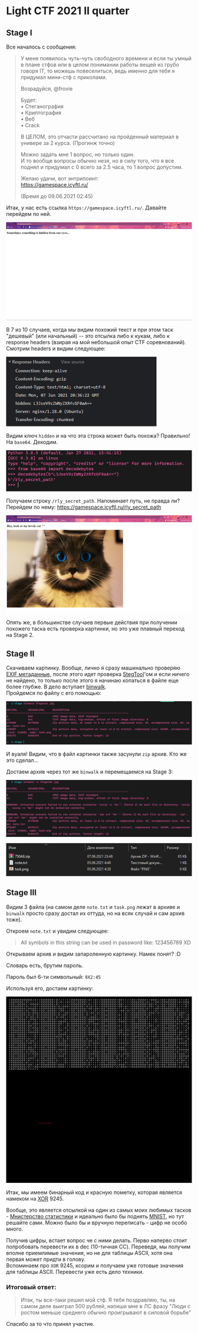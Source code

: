# Light CTF 2021 II quarter

## Stage I
Все началось с сообщения:  

> У меня появилось чуть-чуть свободного времени и если ты умный в плане стфов или в целом понимании работы вещей из грубо говоря IT, то можешь повеселиться,
ведь именно для тебя я придумал мини-стф с приколами.  
>
> Возрадуйся, @frovie  
>
> Будет:  
> • Стеганография  
> • Криптография  
> • Веб  
> • Crack  
>
> В ЦЕЛОМ, это отчасти рассчитано на пройденный материал в универе за 2 курса. (Прогинж точно)  
>
> Можно задать мне 1 вопрос, но только один.  
И то вообще вопросы обычно незя, но в силу того, что я все поднял и придумал с 0 всего за 2.5 часа, то 1 вопрос допустим.  
>
>Желаю удачи, вот энтрипоинт:  
https://gamespace.icyftl.ru/  
>
> (Время до 09.06.2021 02:45)  

Итак, у нас есть ссылка `https://gamespace.icyftl.ru/`. Давайте перейдем по ней.

![Сайт](pics/1.png)

В 7 из 10 случаев, когда мы видим похожий текст и при этом таск "дешевый" (или начальный) -- это отсылка либо к кукам, либо к response headers (взирая на мой небольшой опыт CTF соревнований).  
Смотрим headers и видим следующее:

![Headers](pics/2.png)

Видим ключ `hidden` и на что эта строка может быть похожа? Правильно! На `base64`. Декодим.

![Base64](pics/3.png)

Получаем строку `/rly_secret_path`. Напоминает путь, не правда ли? Перейдем по нему:
https://gamespace.icyftl.ru/rly_secret_path

![Сайт](pics/4.png)

Опять же, в большинстве случаев первые действия при получении похожего таска есть проверка картинки, но это уже плавный переход на Stage 2.

## Stage II

Скачиваем картинку. Вообще, лично я сразу машинально проверяю [EXIF метаданные](https://ru.wikipedia.org/wiki/EXIF), после этого
идет проверка [StegTool](https://github.com/aallott/StegTool)'ом и если ничего не найдено, то только после этого я начинаю
копаться в файле еще более глубже. В дело вступает [binwalk](https://tools.kali.org/forensics/binwalk).  
Пройдемся по файлу с его помощью:

![binwalk](pics/5.png)

И вуаля! Видим, что в файл картинки также засунули `zip` архив. Кто же это сделал...

Достаем архив через тот же `binwalk` и перемещаемся на Stage 3:

![binwalk extract](pics/6.png)

![binwalk extract](pics/7.png)

## Stage III

Видим 3 файла (на самом деле `note.txt` и `task.png` лежат в архиве и `binwalk` просто сразу достал их оттуда, но на всяк случай и сам архив тоже).

Откроем `note.txt` и увидим следующее:

> All symbols in this string can be used in password like: 123456789 XD

Открываем архив и видим запароленную картинку. Намек понят? :D

Словарь есть, брутим пароль.

Пароль был 6-ти символьный: `9X2:45`

Используя его, достаем картинку:

![binpic](pics/8.png)

Итак, мы имеем бинарный код и красную пометку, которая является намеком на [XOR](https://ru.wikipedia.org/wiki/%D0%98%D1%81%D0%BA%D0%BB%D1%8E%D1%87%D0%B0%D1%8E%D1%89%D0%B5%D0%B5_%C2%AB%D0%B8%D0%BB%D0%B8%C2%BB) 9245.

Вообще, это является отсылкой на один из самых моих любимых тасков - [Мнистерство статистики](https://github.com/teamteamdev/ugractf-2020-quals/tree/master/tasks/mnist) и идеально было бы поднять [MNIST](https://ru.wikipedia.org/wiki/MNIST_(%D0%B1%D0%B0%D0%B7%D0%B0_%D0%B4%D0%B0%D0%BD%D0%BD%D1%8B%D1%85)), но тут решайте сами. Можно было бы и вручную переписать - цифр не особо много.

Получив цифры, встает вопрос че с ними делать. Перво наперво стоит попробовать перевести их в dec (10-тичная СС).
Переведя, мы получим вполне приемлимые значения, но не для таблицы ASCII, хотя она первая может придти в голову.  
Вспоминаем про `XOR` 9245, ксорим и получаем уже готовые значения для таблицы ASCII. Перевести уже есть дело техники.

### Итоговый ответ:  
> Итак, ты все-таки решил мой стф. Я тебя поздравляю, ты, на самом деле выиграл 500 рублей, напиши мне в ЛС фразу "Люди с ростом меньше среднего обычно проигрывают в силовой борьбе"

Спасибо за то что принял участие.
